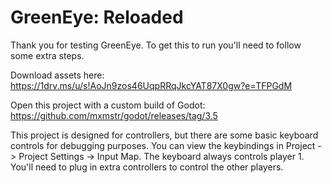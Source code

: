 # GreenEye: Reloaded

Thank you for testing GreenEye. To get this to run you'll need to follow some extra steps.

Download assets here:
https://1drv.ms/u/s!AoJn9zos46UqpRRqJkcYAT87X0gw?e=TFPGdM

Open this project with a custom build of Godot:
https://github.com/mxmstr/godot/releases/tag/3.5

This project is designed for controllers, but there are some basic keyboard controls for debugging purposes.
You can view the keybindings in Project -> Project Settings -> Input Map.
The keyboard always controls player 1. 
You'll need to plug in extra controllers to control the other players.
